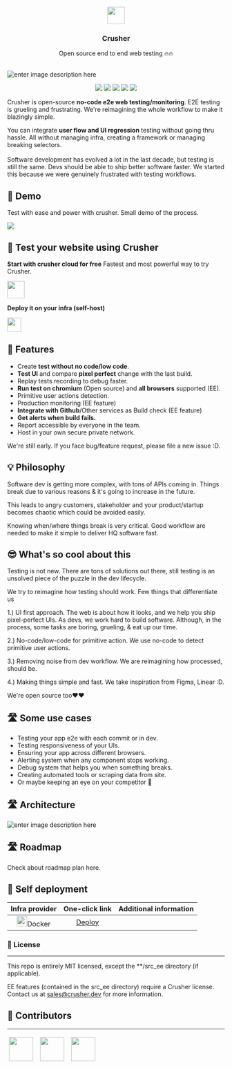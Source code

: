 
<br/>
<div align="center">
<img src="https://i.imgur.com/oUSUuoS.png" height="40" style="margin: 0 auto;"/>
<h3 align="center" >Crusher</h3>
<div>Open source end to end web testing 🔥🔥 </div>
</div>

<br>

![enter image description here](https://i.imgur.com/UIGnU2u.png)

<p align="center">      
    <a href="https://github.com/badges/shields/graphs/contributors" alt="Contributors">      
        <img src="https://img.shields.io/badge/license-MIT-%23373737?style=flat-square&color=ff3db6" /></a>      
    <a href="#backers" alt="Backers on Open Collective">      
        <img src="https://img.shields.io/badge/node-%3E=%2014.0.0-brightgreen?style=flat-square" /></a>      
            <a href="#backers" alt="Backers on Open Collective">      
        <img src="https://img.shields.io/github/last-commit/crusherdev/crusher?color=8e3dff&style=flat-square" /></a>      
                    <a href="#backers" alt="Backers on Open Collective">      
                <img src="https://img.shields.io/docker/image-size/7296823551/test?style=flat-square" /></a>      
                                    <a href="#backers" alt="Backers on Open Collective">      
                                <img src="https://img.shields.io/npm/types/typescript?style=flat-square" /></a>      
</p>

Crusher is open-source **no-code e2e web testing/monitoring**. E2E testing is grueling and frustrating. We're reimagining the whole workflow to make it blazingly simple.

You can integrate **user flow and UI regression** testing without going thru hassle. All without managing infra, creating a framework or managing breaking selectors.
<br/>  
Software development has evolved a lot in the last decade, but testing is still the same. Devs should be able to ship better software faster. We started this because we were genuinely frustrated with testing workflows.

## 🚀 Demo

Test with ease and power with crusher. Small demo of the process.

<img src="https://camo.githubusercontent.com/2676911af677a0fda9a26b1d7a06e39805bdb8438b4e338915b9497840eee4e4/68747470733a2f2f73392e67696679752e636f6d2f696d616765732f657a6769662d342d6139356636646533356563342e676966" border="0">

## 🚀 Test your website using Crusher

**Start with crusher cloud for free** Fastest and most powerful way to try Crusher.

<a href="https://crusher.dev/#signup">  
<img src="https://i.imgur.com/BUYY8Jp.png" height="40px"/>    
</a>

**Deploy it on your infra (self-host)**

<img src="https://images.prismic.io/www-static/3c99429b-3cb5-43d6-91e5-c0f686e3e6ab_do-btn-blue+%281%29.png?auto=compress,format" height="32px"/>

## 🔮 Features

- Create **test without no code/low code**.
- **Test UI** and compare **pixel perfect** change with the last build.
- Replay tests recording to debug faster.
- **Run test on chromium** (Open source) and **all browsers** supported (EE).
- Primitive user actions detection.
- Production monitoring (EE feature)
- **Integrate with Github**/Other services as Build check (EE feature)
- **Get alerts when build fails.**
- Report accessible by everyone in the team.
- Host in your own secure private network.

We're still early. If you face bug/feature request, please file a new issue :D.

## 💡 Philosophy

Software dev is getting more complex, with tons of APIs coming in. Things break due to various reasons & it's going to increase in the future.

This leads to angry customers, stakeholder and your product/startup becomes chaotic which could be avoided easily.

Knowing when/where things break is very critical. Good workflow are needed to make it simple to deliver HQ software fast.

## 😎 What's so cool about this

Testing is not new. There are tons of solutions out there, still testing is an unsolved piece of the puzzle in the dev lifecycle.

We try to reimagine how testing should work. Few things that differentiate us

1.) UI first approach. The web is about how it looks, and we help you ship pixel-perfect UIs. As devs, we work hard to build software. Although, in the process, some tasks are boring, grueling, & eat up our time.

2.) No-code/low-code for primitive action. We use no-code to detect primitive user actions.

3.) Removing noise from dev workflow. We are reimagining how processed, should be.

4.) Making things simple and fast. We take inspiration from Figma, Linear :D.

We're open source too❤️❤️

## 🛣️ Some use cases

- Testing your app e2e with each commit or in dev.
- Testing responsiveness of your UIs.
- Ensuring your app across different browsers.
- Alerting system when any component stops working.
- Debug system that helps you when something breaks.
- Creating automated tools or scraping data from site.
- Or maybe keeping an eye on your competitor 👀

## 🛣️ Architecture

![enter image description here](https://i.imgur.com/wzU5fUO.png)

## 🛣️ Roadmap

Check about roadmap plan here.

## 🧱 Self deployment

| **Infra provider** |                                                                                                        **One-click link**                                                                                                        |                                                             **Additional information**                                                             |
| :----------------: | :------------------------------------------------------------------------------------------------------------------------------------------------------------------------------------------------------------------------------: | :------------------------------------------------------------------------------------------------------------------------------------------------: |
|      <div style=""> <img src="https://i.imgur.com/x2v2EpM.png" height="24px"/>Docker  </div>     |                                        [Deploy](https://docs.crusher.dev/docs/self-host/how-to-setup-crusher-on-docker)                                       |                                    |




### 📝 License

<hr/>      
This repo is entirely MIT licensed, except the **/src_ee directory (if applicable).

EE features (contained in the src_ee directory) require a Crusher license. Contact us at [sales@crusher.dev](mailto:sales@crusher.dev) for more information.

## 🤝 Contributors

<hr/>      
<p float="left">

<img src="https://avatars.githubusercontent.com/u/6849438?v=4" height="56" style="margin: 4px;"/> &nbsp;<img src="https://avatars.githubusercontent.com/u/16796008?v=4" height="56" style="margin: 4px;"/> &nbsp;<img src="https://avatars.githubusercontent.com/u/51117080?v=4" height="56" style="margin: 4px;"/>

</p>